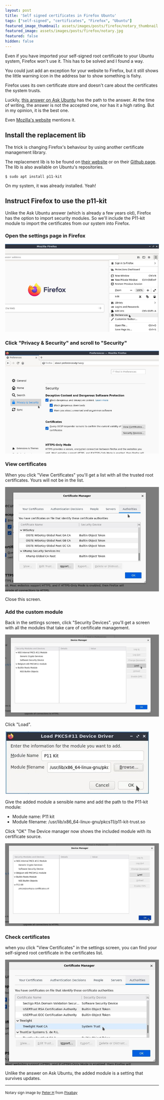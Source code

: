 ```yaml
---
layout: post
title: 'Self signed certificates in Firefox Ubuntu'
tags: ["self-signed", "certificates", "Firefox", "Ubuntu"]
featured_image_thumbnail: assets/images/posts/firefox/notary_thumbnail.jpg
featured_image: assets/images/posts/firefox/notary.jpg
featured: false
hidden: false
---
```


Even if you have imported your self-signed root certificate to your Ubuntu system, Firefox won't use it. This has to be solved and I found a way.

<!--more-->

You could just add an exception for your website to Firefox, but it still shows the little warning icon in the address bar to show something is fishy.

Firefox uses its own certificate store and doesn't care about the certificates the system trusts.

Luckily, [this answer on Ask Ubuntu](https://askubuntu.com/questions/244582/add-certificate-authorities-system-wide-on-firefox) has the path to the answer. At the time of writing, the answer is not the accepted one, nor has it a high rating. But in my opinion, it is the best one.

Even [Mozilla's website](https://support.mozilla.org/en-US/kb/setting-certificate-authorities-firefox) mentions it.

## Install the replacement lib

The trick is changing Firefox's behaviour by using another certificate management library.

The replacement lib is to be found on [their website](https://p11-glue.github.io/p11-glue/p11-kit.html) or on their [Github page](https://github.com/p11-glue/p11-kit). The lib is also available on Ubuntu's repositories.

```
$ sudo apt install p11-kit
```

On my system, it was already installed. Yeah!

## Instruct Firefox to use the p11-kit

Unlike the Ask Ubuntu answer (which is already a few years old), Firefox has the option to import security modules. So we'll include the P11-kit module to import the certificates from our system into Firefox.

### Open the settings page in Firefox

![Preferences](/assets/images/posts/firefox/1-preferences.jpg)

### Click "Privacy & Security" and scroll to "Security"

![Security settings](/assets/images/posts/firefox/2-security.jpg)

### View certificates

When you click "View Certificates" you'll get a list with all the trusted root certificates. Yours will not be in the list.

![Certificates list](/assets/images/posts/firefox/3-certificates.jpg)

Close this screen.

### Add the custom module

Back in the settings screen, click "Security Devices". you'll get a screen with all the modules that take care of certificate management.

![Security devices](/assets/images/posts/firefox/4-load.jpg)

Click "Load".

![Add kit](/assets/images/posts/firefox/5-kit.jpg)

Give the added module a sensible name and add the path to the P11-kit module:

- Module name: P11 kit
- Module filename: /usr/lib/x86_64-linux-gnu/pkcs11/p11-kit-trust.so

Click "OK" The Device manager now shows the included module with its certificate source.

![Added module](/assets/images/posts/firefox/6-added.jpg)

### Check certificates

when you click "View Certificates" in the settings screen, you can find your self-signed root certificate in the certificates list.

![Certificates](/assets/images/posts/firefox/7-certificates.jpg)

Unlike the answer on Ask Ubuntu, the added module is a setting that survives updates.

---

<small>Notary sign image by <a href="https://pixabay.com/users/tama66-1032521/?utm_source=link-attribution&amp;utm_medium=referral&amp;utm_campaign=image&amp;utm_content=3617525">Peter H</a> from <a href="https://pixabay.com/?utm_source=link-attribution&amp;utm_medium=referral&amp;utm_campaign=image&amp;utm_content=3617525">Pixabay</a></small>
